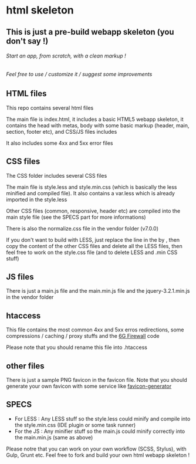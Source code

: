# html skeleton
## This is just a pre-build webapp skeleton (you don't say !)
###### Start an app, from scratch, with a clean markup !
###### Feel free to use / customize it / suggest some improvements

## HTML files

This repo contains several html files

The main file is index.html, it includes a basic HTML5 webapp skeleton, it contains the head with metas, body with some basic markup (header, main, section, footer etc), and CSS/JS files includes

It also includes some 4xx and 5xx error files

## CSS files

The CSS folder includes several CSS files

The main file is style.less and style.min.css (which is basically the less minified and compiled file). It also contains a var.less which is already imported in the style.less

Other CSS files (common, responsive, header etc) are compiled into the main style file (see the SPECS part for more informations)

There is also the normalize.css file in the vendor folder (v7.0.0)

If you don't want to build with LESS, just replace the <link rel="stylesheet"  href="css/style.min.css"> line in the <head> by <link rel="stylesheet"  href="css/style.css">, then copy the content of the other CSS files and delete all the LESS files, then feel free to work on the style.css file (and to delete LESS and .min CSS stuff)

## JS files

There is just a main.js file and the main.min.js file and the jquery-3.2.1.min.js in the vendor folder

## htaccess

This file contains the most common 4xx and 5xx erros redirections, some compressions / caching / proxy stuffs and the [6G Firewall](https://perishablepress.com/6g/) code

Please note that you should rename this file into .htaccess

## other files

There is just a sample PNG favicon in the favicon file. Note that you should generate your own favicon with some service like [favicon-generator](https://www.favicon-generator.org/)

## SPECS

- For LESS : Any LESS stuff so the style.less could minify and compile into the style.min.css (IDE plugin or some task runner)
- For the JS : Any minifier stuff so the main.js could minify correctly into the main.min.js (same as above)

Please notre that you can work on your own workflow (SCSS, Stylus), with Gulp, Grunt etc. Feel free to fork and build your own html webapp skeleton !
